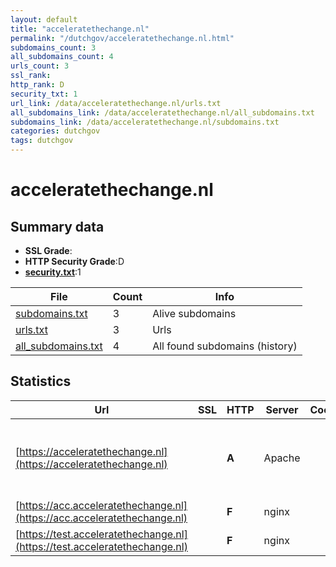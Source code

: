 ```yaml
---
layout: default
title: "acceleratethechange.nl"
permalink: "/dutchgov/acceleratethechange.nl.html"
subdomains_count: 3
all_subdomains_count: 4
urls_count: 3
ssl_rank: 
http_rank: D
security_txt: 1
url_link: /data/acceleratethechange.nl/urls.txt
all_subdomains_link: /data/acceleratethechange.nl/all_subdomains.txt
subdomains_link: /data/acceleratethechange.nl/subdomains.txt
categories: dutchgov
tags: dutchgov
---
```



# acceleratethechange.nl
## Summary data


 - **SSL Grade**:
 - **HTTP Security Grade**:D
 - **[security.txt](https://www.digitaleoverheid.nl/nieuws/standaard-security-txt-nu-verplicht-voor-overheid/)**:1


| File       | Count | Info |
|------------|-------|------|
|[subdomains.txt](/DutchGovScope/data/acceleratethechange.nl/subdomains.txt)|3|Alive subdomains|
|[urls.txt](/DutchGovScope/data/acceleratethechange.nl/urls.txt)|3|Urls|
|[all_subdomains.txt](/DutchGovScope/data/acceleratethechange.nl/all_subdomains.txt)|4|All found subdomains (history)|


## Statistics


| Url | SSL | HTTP | Server | Cookie | HSTS | CORS | CTO | CSP | XFO | XXP | RP |FP| Tech |Title |
|--------|-------|-------|------|------|------|------|------|------|------|------|------|------|------|------|
|[https://acceleratethechange.nl](https://acceleratethechange.nl)| | **A**|Apache| |:white_check_mark: | | |:warning: | :white_check_mark: | :white_check_mark: | :white_check_mark: | |Apache HTTP Server Drupal:10 HSTS PHP|Homepage | Accel...|
|[https://acc.acceleratethechange.nl](https://acc.acceleratethechange.nl)| | **F**|nginx| | | | | | | | :white_check_mark: | |Basic Nginx|401 Authorizatio...|
|[https://test.acceleratethechange.nl](https://test.acceleratethechange.nl)| | **F**|nginx| | | | | | | | :white_check_mark: | |Basic Nginx|401 Authorizatio...|

